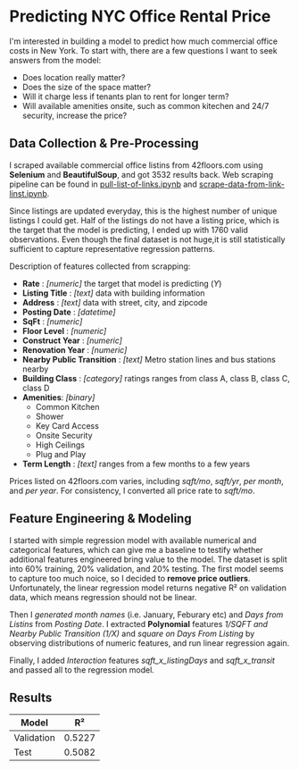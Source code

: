 # Predicting NYC Office Rental Price
I'm interested in building a model to predict how much commercial office costs in New York. To start with, there are a few questions I want to seek answers from the model:

- Does location really matter?
- Does the size of the space matter?
- Will it charge less if tenants plan to rent for longer term?
- Will available amenities onsite, such as common kitechen and 24/7 security, increase the price?

## Data Collection & Pre-Processing
I scraped available commercial office listins from 42floors.com using **Selenium** and **BeautifulSoup**, and got 3532 results back. Web scraping pipeline can be found in [pull-list-of-links.ipynb](./code/1-pull-list-of-links.ipynb) and [scrape-data-from-link-linst.ipynb](./code/2-scrape-data-from-link-lists.ipynb).

Since listings are updated everyday, this is the highest number of unique listings I could get. Half of the listings do not have a listing price, which is the target that the model is predicting, I ended up with 1760 valid observations. Even though the final dataset is not huge,it is still statistically sufficient to capture representative regression patterns. <br>

Description of features collected from scrapping:
- **Rate** : _[numeric]_ the target that model is predicting (_Y_)
- **Listing Title** : _[text]_ data with building information
- **Address** : _[text]_ data with street, city, and zipcode
- **Posting Date** : _[datetime]_
- **SqFt** : _[numeric]_
- **Floor Level** : _[numeric]_
- **Construct Year** : _[numeric]_
- **Renovation Year** : _[numeric]_
- **Nearby Public Transition** : _[text]_ Metro station lines and bus stations nearby 
- **Building Class** : _[category]_ ratings ranges from class A, class B, class C, class D
- **Amenities**: _[binary]_
    <ul>
    <li>Common Kitchen</li>
    <li>Shower</li>
    <li>Key Card Access</li>
    <li>Onsite Security</li>
    <li>High Ceilings</li>
    <li>Plug and Play</li>
    </ul>
- **Term Length** : _[text]_ ranges from a few months to a few years

Prices listed on 42floors.com varies, including _sqft/mo_, _sqft/yr_, _per month_, and _per year_. For consistency, I converted all price rate to _sqft/mo_.

## Feature Engineering & Modeling
I started with simple regression model with available numerical and categorical features, which can give me a baseline to testify whether additional features engineered bring value to the model. The dataset is split into 60% training, 20% validation, and 20% testing. The first model seems to capture too much noice, so I decided to **remove price outliers**. Unfortunately, the linear regression model returns negative R² on validation data, which means regression should not be linear.

Then I _generated month names_ (i.e. January, Feburary etc) and _Days from Listins_ from _Posting Date_. I extracted **Polynomial** features _1/_SQFT_ and _Nearby Public Transition_ (1/X)_ and _square on _Days From Listing__ by observing distributions of numeric features, and run linear regression again. 

Finally, I added *Interaction* features _sqft_x_listingDays_ and _sqft_x_transit_ and passed all to the regression model. 

## Results 

|   Model    |      R² |
|------------|---------|
|Validation  |  0.5227 |
|   Test     |  0.5082 |

